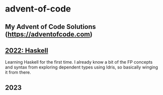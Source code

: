 # advent-of-code
## My Advent of Code Solutions (https://adventofcode.com)

## [2022: Haskell](https://github.com/trevarj/advent-of-code/tree/master/2022/aoc-haskell)
Learning Haskell for the first time. I already know a bit of the FP concepts and syntax from exploring dependent types using Idris, so basically winging it from there.

## 2023
